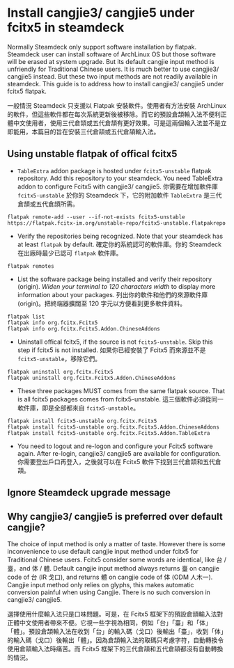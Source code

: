 # Install cangjie3/ cangjie5 under fcitx5 in steamdeck

Normally Steamdeck only support software installation by flatpak. Steamdeck user can install software of ArchLinux OS but those software will be erased at system upgrade. But its default cangjie input method is unfriendly for Traditional Chinese users. It is much better to use cangjie3/ cangjie5 instead. But these two input methods are not readily available in steamdeck. This guide is to address how to install cangjie3/ cangjie5 under fcitx5 flatpak.

一般情況 Steamdeck 只支援以 Flatpak 安裝軟件。使用者有方法安裝 ArchLinux 的軟件，但這些軟件都在每次系統更新後被移除。而它的預設倉頡輸入法不便利正體中文使用者，使用三代倉頡或五代倉頡有更好效果。可是這兩個輪入法並不是立即能用，本篇目的旨在安裝三代倉頡或五代倉頡輸入法。

## Using unstable flatpak of offical fcitx5
- ```TableExtra``` addon package is hosted under ```fcitx5-unstable``` flatpak repository. Add this repository to your steamdeck. You need TableExtra addon to configure Fcitx5 with cangjie3/ cangjie5. 你需要在增加軟件庫 ```fcitx5-unstable``` 於你的 Steamdeck 下，它的附加軟件 ```TableExtra``` 是三代倉頡或五代倉頡所需。
```
flatpak remote-add --user --if-not-exists fcitx5-unstable https://flatpak.fcitx-im.org/unstable-repo/fcitx5-unstable.flatpakrepo
```

- Verify the repositories being recognized. Note that your steamdeck has at least ```flatpak``` by default. 確定你的系統認可的軟件庫。你的 Steamdeck 在出廠時最少已認可 ```flatpak``` 軟件庫。
```
flatpak remotes
```

- List the software package being installed and verify their repository (origin). *Widen your terminal to 120 characters width* to display more information about your packages. 列出你的軟件和他們的來源軟件庫 (origin)。把終端器擴闊至 120 字元以方便看到更多軟件資料。
```
flatpak list
flatpak info org.fcitx.Fcitx5
flatpak info org.fcitx.Fcitx5.Addon.ChineseAddons
```

- Uninstall offical fcitx5, if the source is not ```fcitx5-unstable```. Skip this step if fcitx5 is not installed. 如果你已經安裝了 Fcitx5 而來源並不是```fcitx5-unstable```，移除它們。
```
flatpak uninstall org.fcitx.Fcitx5
flatpak uninstall org.fcitx.Fcitx5.Addon.ChineseAddons
```

- These three packages MUST comes from the same flatpak source. That is all fcitx5 packages comes from fcitx5-unstable. 這三個軟件必須從同一軟件庫，即是全部都來自 ```fcitx5-unstable```。
```
flatpak install fcitx5-unstable org.fcitx.Fcitx5
flatpak install fcitx5-unstable org.fcitx.Fcitx5.Addon.ChineseAddons
flatpak install fcitx5-unstable org.fcitx.Fcitx5.Addon.TableExtra
```

- You need to logout and re-logon and configure your Fcitx5 software again. After re-login, cangjie3/ cangjie5 are available for configuration. 你需要登出戶口再登入，之後就可以在 Fcitx5 軟件下找到三代倉頡和五代倉頡。

## Ignore Steamdeck upgrade message


## Why cangjie3/ cangjie5 is preferred over default cangjie?
The choice of input method is only a matter of taste. However there is some inconvenience to use default cangjie input method under fcitx5 for Traditional Chinese users. Fcitx5 consider some words are identical, like 台 / 臺，and 体 / 體. Default cangjie input method always returns 臺 on cangjie code of 台 (IR 戈口), and returns 體 on cangjie code of 体 (ODM 人木一). Cangjie input method only relies on glyphs, this makes automatic conversion painful when using Cangjie. There is no such conversion in cangjie3/ cangjie5. 

選擇使用什麼輸入法只是口味問題。可是，在 Fcitx5 框架下的預設倉頡輸入法對正體中文使用者帶來不便。它視一些字視為相同，例如「台」「臺」和「体」「體」。預設倉頡輸入法在收到「台」的輸入碼（戈口）後輸出「臺」，收到「体」的輸入碼（戈口）後輸出「體」。因為倉頡輸入法的取碼只考慮字符，自動轉換令使用倉頡輸入法時痛苦。而 Fcitx5 框架下的三代倉頡和五代倉頡都沒有自動轉換的情況。



